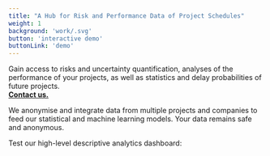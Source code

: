 ```yaml
---
title: "A Hub for Risk and Performance Data of Project Schedules"
weight: 1
background: 'work/.svg'
button: 'interactive demo'
buttonLink: 'demo'
---
```


Gain access to risks and uncertainty quantification, analyses of the performance of your projects, as well as statistics and delay probabilities of future projects.
<br>**[Contact us.](/contact)**  

We anonymise and integrate data from multiple projects and companies to feed our statistical and machine learning models. Your data remains safe and anonymous.

Test our high-level descriptive analytics dashboard:
